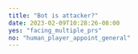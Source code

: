 ```yaml
---
title: "Bot is attacker?"
date: 2023-02-09T10:28:26-08:00
yes: "facing_multiple_prs"
no: "human_player_appoint_general"
---
```

